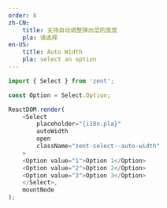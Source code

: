 ```yaml
---
order: 8
zh-CN:
	title: 支持自动调整弹出层的宽度
	pla: 请选择
en-US:
	title: Auto Width
	pla: select an option
---
```


```js
import { Select } from 'zent';

const Option = Select.Option;

ReactDOM.render(
	<Select
		placeholder="{i18n.pla}"
		autoWidth
		open
		className="zent-select--auto-width"
	>
    <Option value="1">Option 1</Option>
    <Option value="2">Option 2</Option>
    <Option value="3">Option 3</Option>
	</Select>,
	mountNode
);
```

<style>
.zent-select--auto-width {
	width: 300px;
}
</style>
